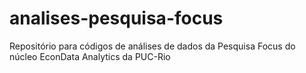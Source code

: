 # analises-pesquisa-focus
 Repositório para códigos de análises de dados da Pesquisa Focus do  núcleo EconData Analytics da PUC-Rio

